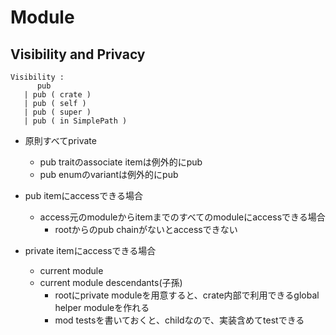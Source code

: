 # Module

## Visibility and Privacy

```text
Visibility :
      pub
   | pub ( crate )
   | pub ( self )
   | pub ( super )
   | pub ( in SimplePath )
```

* 原則すべてprivate
  * pub traitのassociate itemは例外的にpub
  * pub enumのvariantは例外的にpub

* pub itemにaccessできる場合
  * access元のmoduleからitemまでのすべてのmoduleにaccessできる場合
    * rootからのpub chainがないとaccessできない

* private itemにaccessできる場合
  * current module
  * current module descendants(子孫)
    * rootにprivate moduleを用意すると、crate内部で利用できるglobal helper moduleを作れる
    * mod testsを書いておくと、childなので、実装含めてtestできる
